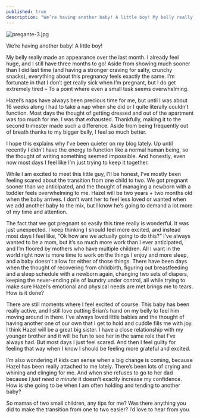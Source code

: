 ```yaml
---
published: true
description: "We’re having another baby! A little boy! My belly really made an appearance over the last month. I already feel huge, and I still have three months to go! Aside from showing much sooner than I did last time (and having a stronger craving for salty, crunchy snacks), everything about this pregnancy feels exactly the same. I’m fortunate in that I don’t get really sick when I’m pregnant, but I do get extremely tired –\_To a point where even a small task seems overwhelming."
---
```

![pregante-3.jpg]({{site.baseurl}}/img/pregante-3.jpg)

We’re having another baby! A little boy!

My belly really made an appearance over the last month. I already feel huge, and I still have three months to go! Aside from showing much sooner than I did last time (and having a stronger craving for salty, crunchy snacks), everything about this pregnancy feels exactly the same. I’m fortunate in that I don’t get really sick when I’m pregnant, but I do get extremely tired – To a point where even a small task seems overwhelming.

Hazel’s naps have always been precious time for me, but until I was about 16 weeks along I had to take a nap when she did or I quite literally couldn’t function. Most days the thought of getting dressed and out of the apartment was too much for me. I was that exhausted. Thankfully, making it to the second trimester made such a difference. Aside from being frequently out of breath thanks to my bigger belly, I feel so much better. 

I hope this explains why I’ve been quieter on my blog lately. Up until recently I didn’t have the energy to function like a normal human being, so the thought of writing something seemed impossible. And honestly, even now most days I feel like I’m just trying to keep it together. 

While I am excited to meet this little guy, I’ll be honest, I’ve mostly been feeling scared about the transition from one child to two. We got pregnant sooner than we anticipated, and the thought of managing a newborn with a toddler feels overwhelming to me. Hazel will be two years + two months old when the baby arrives. I don’t want her to feel less loved or wanted when we add another baby to the mix, but I know he’s going to demand a lot more of my time and attention. 

The fact that we got pregnant so easily this time really is wonderful. It was just unexpected. I keep thinking I should feel more excited, and instead most days I feel like, “Ok how are we actually going to do this?” I’ve always wanted to be a mom, but it’s so much more work than I ever anticipated, and I’m floored by mothers who have multiple children. All I want in the world right now is more time to work on the things I enjoy and more sleep, and a baby doesn’t allow for either of those things. There have been days when the thought of recovering from childbirth, figuring out breastfeeding and a sleep schedule with a newborn again, changing two sets of diapers, keeping the never-ending pile of laundry under control, all while trying to make sure Hazel’s emotional and physical needs are met brings me to tears. How is it done?

There are still moments where I feel excited of course. This baby has been really active, and I still love putting Brian’s hand on my belly to feel him moving around in there. I’ve always loved little babies and the thought of having another one of our own that I get to hold and cuddle fills me with joy. I think Hazel will be a great big sister. I have a close relationship with my younger brother and it will be fun to see her in the same role that I’ve always had. But most days I just feel scared. And then I feel guilty for feeling that way when I know I should be feeling more grateful and excited. 

I’m also wondering if kids can sense when a big change is coming, because Hazel has been really attached to me lately. There’s been lots of crying and whining and clinging for me. And when she refuses to go to her dad because _I just need a minute_ it doesn’t exactly increase my confidence. How is she going to be when I am often holding and tending to another baby? 

So mamas of two small children, any tips for me? Was there anything you did to make the transition from one to two easier? I’d love to hear from you.
